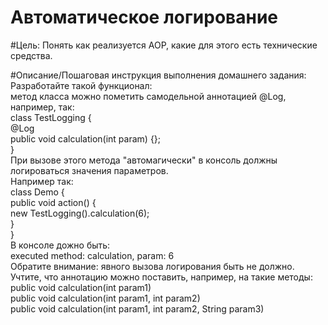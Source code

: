 # Автоматическое логирование

#Цель:
Понять как реализуется AOP, какие для этого есть технические средства.

#Описание/Пошаговая инструкция выполнения домашнего задания:
Разработайте такой функционал:</br>
метод класса можно пометить самодельной аннотацией @Log, например, так:</br>
class TestLogging {</br>
@Log</br>
public void calculation(int param) {};</br>
}</br>
При вызове этого метода "автомагически" в консоль должны логироваться значения параметров.</br>
Например так:</br>
class Demo {</br>
public void action() {</br>
new TestLogging().calculation(6);</br>
}</br>
}</br>
В консоле дожно быть:</br>
executed method: calculation, param: 6</br>
Обратите внимание: явного вызова логирования быть не должно.</br>
Учтите, что аннотацию можно поставить, например, на такие методы:</br>
public void calculation(int param1)</br>
public void calculation(int param1, int param2)</br>
public void calculation(int param1, int param2, String param3)</br>